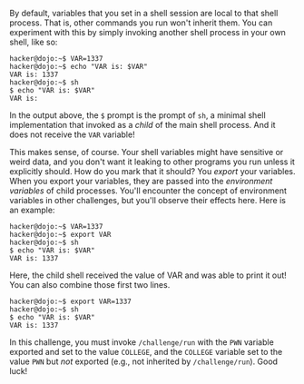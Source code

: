 By default, variables that you set in a shell session are local to that shell process.
That is, other commands you run won't inherit them.
You can experiment with this by simply invoking another shell process in your own shell, like so:

```console
hacker@dojo:~$ VAR=1337
hacker@dojo:~$ echo "VAR is: $VAR"
VAR is: 1337
hacker@dojo:~$ sh
$ echo "VAR is: $VAR"
VAR is: 
```

In the output above, the `$` prompt is the prompt of `sh`, a minimal shell implementation that invoked as a *child* of the main shell process.
And it does not receive the `VAR` variable!

This makes sense, of course.
Your shell variables might have sensitive or weird data, and you don't want it leaking to other programs you run unless it explicitly should.
How do you mark that it should?
You *export* your variables.
When you export your variables, they are passed into the *environment variables* of child processes.
You'll encounter the concept of environment variables in other challenges, but you'll observe their effects here.
Here is an example:

```console
hacker@dojo:~$ VAR=1337
hacker@dojo:~$ export VAR
hacker@dojo:~$ sh
$ echo "VAR is: $VAR"
VAR is: 1337
```

Here, the child shell received the value of VAR and was able to print it out!
You can also combine those first two lines.

```console
hacker@dojo:~$ export VAR=1337
hacker@dojo:~$ sh
$ echo "VAR is: $VAR"
VAR is: 1337
```

In this challenge, you must invoke `/challenge/run` with the `PWN` variable exported and set to the value `COLLEGE`, and the `COLLEGE` variable set to the value `PWN` but *not* exported (e.g., not inherited by `/challenge/run`).
Good luck!
